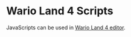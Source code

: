 # Wario Land 4 Scripts
JavaScripts can be used in [Wario Land 4 editor](https://github.com/wario-land/WL4Editor).  
